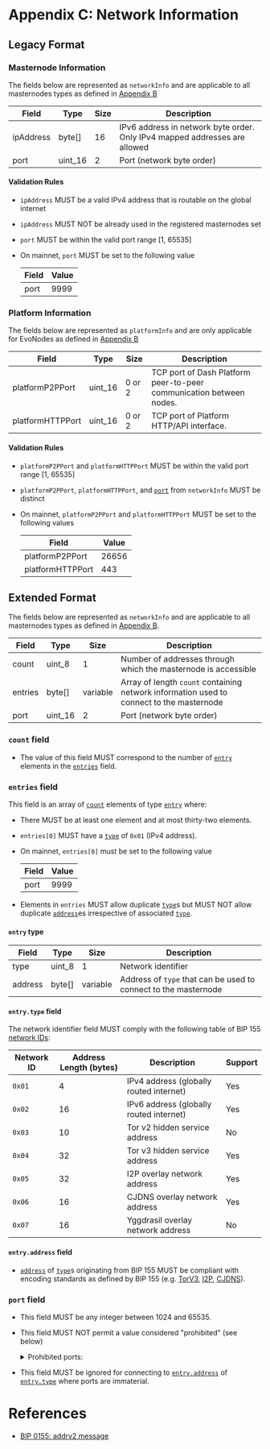 # Appendix C: Network Information

## Legacy Format

### Masternode Information

The fields below are represented as `networkInfo` and are applicable to all masternodes types as defined in
[Appendix B](masternode-types.md)

| Field     | Type    | Size | Description                                                                |
| --------- | ------- | ---- | -------------------------------------------------------------------------- |
| ipAddress | byte[]  | 16   | IPv6 address in network byte order. Only IPv4 mapped addresses are allowed |
| port      | uint_16 | 2    | Port (network byte order)                                                  |

#### <a name="mninfo_rules">Validation Rules</a>

* `ipAddress` MUST be a valid IPv4 address that is routable on the global internet
* `ipAddress` MUST NOT be already used in the registered masternodes set
* `port` MUST be within the valid port range [1, 65535]
* On mainnet, `port` MUST be set to the following value

  | Field  | Value  |
  | -------| ------ |
  | port   | 9999   |

### Platform Information

The fields below are represented as `platformInfo` and are only applicable for EvoNodes as defined in
[Appendix B](masternode-types.md)

| Field            | Type    | Size   | Description                                                         |
| ---------------- | ------- | ------ | ------------------------------------------------------------------- |
| platformP2PPort  | uint_16 | 0 or 2 | TCP port of Dash Platform peer-to-peer communication between nodes. |
| platformHTTPPort | uint_16 | 0 or 2 | TCP port of Platform HTTP/API interface.                            |

#### <a name="plinfo_rules">Validation Rules</a>

* `platformP2PPort` and `platformHTTPPort` MUST be within the valid port range [1, 65535]
* `platformP2PPort`, `platformHTTPPort`, and [`port`](#masternode-information) from `networkInfo` MUST be distinct
* On mainnet, `platformP2PPort` and `platformHTTPPort` MUST be set to the following values

  | Field              | Value  |
  | ------------------ | ------ |
  | platformP2PPort    | 26656  |
  | platformHTTPPort   | 443    |

## Extended Format

The fields below are represented as `networkInfo` and are applicable to all masternodes types as defined in
[Appendix B](masternode-types.md).

| Field   | Type    | Size     | Description                                                                              |
| ------- | ------- | -------- | ---------------------------------------------------------------------------------------- |
| count   | uint_8  | 1        | Number of addresses through which the masternode is accessible                           |
| entries | byte[]  | variable | Array of length `count` containing network information used to connect to the masternode |
| port    | uint_16 | 2        | Port (network byte order)                                                                |

### `count` field

* The value of this field MUST correspond to the number of [`entry`](#entry-type) elements in the
  [`entries`](#entries-field) field.

### `entries` field

This field is an array of [`count`](#count-field) elements of type [`entry`](#entry-type) where:

* There MUST be at least one element and at most thirty-two elements.

* `entries[0]` MUST have a [`type`](#entrytype-field) of `0x01` (IPv4 address).

* On mainnet, `entries[0]` must be set to the following value

  | Field  | Value  |
  | -------| ------ |
  | port   | 9999   |

* Elements in `entries` MUST allow duplicate [`type`](#entrytype-field)s but MUST NOT allow duplicate
  [`address`](#entryaddress-field)es irrespective of associated [`type`](#entrytype-field).

#### `entry` type

| Field   | Type   | Size     | Description                                                     |
| ------- | ------ | -------- | --------------------------------------------------------------- |
| type    | uint_8 | 1        | Network identifier                                              |
| address | byte[] | variable | Address of `type` that can be used to connect to the masternode |

#### `entry.type` field

The network identifier field MUST comply with the following table of BIP 155 [network IDs](https://github.com/bitcoin/bips/blob/17c04f9fa1ecae173d6864b65717e13dfc1880af/bip-0155.mediawiki#specification):

| Network ID | Address Length (bytes) | Description                             | Support |
| ---------- | ---------------------- | --------------------------------------- | ------- |
| `0x01`     | 4                      | IPv4 address (globally routed internet) | Yes     |
| `0x02`     | 16                     | IPv6 address (globally routed internet) | Yes     |
| `0x03`     | 10                     | Tor v2 hidden service address           | No      |
| `0x04`     | 32                     | Tor v3 hidden service address           | Yes     |
| `0x05`     | 32                     | I2P overlay network address             | Yes     |
| `0x06`     | 16                     | CJDNS overlay network address           | Yes     |
| `0x07`     | 16                     | Yggdrasil overlay network address       | No      |

#### `entry.address` field

* [`address`](#entryaddress-field) of [`type`](#entrytype-field)s originating from BIP 155 MUST be compliant with
  encoding standards as defined by BIP 155 (e.g.
  [TorV3](https://github.com/bitcoin/bips/blob/17c04f9fa1ecae173d6864b65717e13dfc1880af/bip-0155.mediawiki#appendix-b-tor-v3-address-encoding),
  [I2P](https://github.com/bitcoin/bips/blob/17c04f9fa1ecae173d6864b65717e13dfc1880af/bip-0155.mediawiki#appendix-c-i2p-address-encoding),
  [CJDNS](https://github.com/bitcoin/bips/blob/17c04f9fa1ecae173d6864b65717e13dfc1880af/bip-0155.mediawiki#appendix-d-cjdns-address-encoding)).

### `port` field

* This field MUST be any integer between 1024 and 65535.

* This field MUST NOT permit a value considered "prohibited" (see below)

  <details>

  <summary>Prohibited ports:</summary>

  | Port Number | Description                           |
  | ----------- | ------------------------------------- |
  | 1719        | H.323 registration                    |
  | 1720        | H.323 call signaling                  |
  | 1723        | Point-to-Point Tunneling Protocol     |
  | 2049        | Network File System                   |
  | 3659        | Apple SASL                            |
  | 4045        | NFS lock daemon                       |
  | 5060        | Session Initiation Protocol (SIP)     |
  | 5061        | SIP over TLS                          |
  | 6000        | X11                                   |
  | 6566        | Scanner Access Now Easy (SANE) daemon |
  | 6665-6666   | Internet Relay Chat (Unofficial)      |
  | 6667        | IRC (Official)                        |
  | 6668-6669   | IRC (Unofficial)                      |
  | 6697        | IRC over TLS (Official)               |
  | 8332        | Bitcoin JSON-RPC server               |
  | 8333        | Bitcoin P2P                           |
  | 10080       | Amanda                                |
  | 18332       | Bitcoin JSON-RPC server (Testnet)     |
  | 18333       | Bitcoin P2P (Testnet)                 |

  </details>

* This field MUST be ignored for connecting to [`entry.address`](#entryaddress-field) of [`entry.type`](#entrytype-field)
  where ports are immaterial.

# References

* [BIP 0155: addrv2 message](https://github.com/bitcoin/bips/blob/17c04f9fa1ecae173d6864b65717e13dfc1880af/bip-0155.mediawiki)
